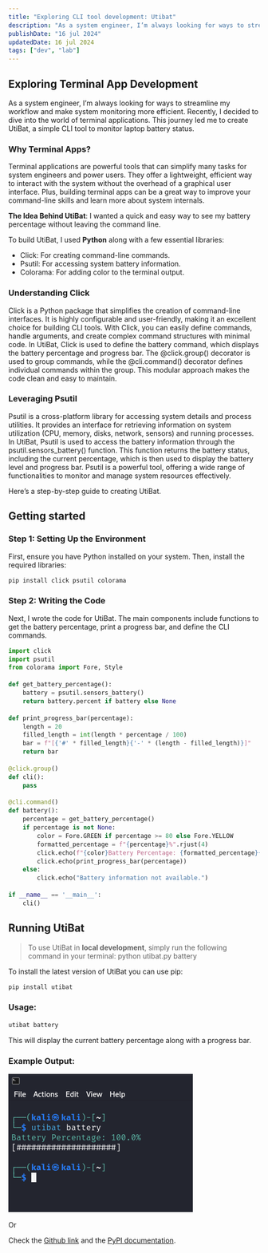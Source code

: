 ```yaml
---
title: "Exploring CLI tool development: Utibat"
description: "As a system engineer, I’m always looking for ways to streamline my workflow and make system monitoring more efficient. "
publishDate: "16 jul 2024"
updatedDate: 16 jul 2024
tags: ["dev", "lab"]
---
```


## Exploring Terminal App Development
As a system engineer, I’m always looking for ways to streamline my workflow and make system monitoring more efficient. Recently, I decided to dive into the world of terminal applications. This journey led me to create UtiBat, a simple CLI tool to monitor laptop battery status.

### Why Terminal Apps?
Terminal applications are powerful tools that can simplify many tasks for system engineers and power users. They offer a lightweight, efficient way to interact with the system without the overhead of a graphical user interface. Plus, building terminal apps can be a great way to improve your command-line skills and learn more about system internals.

**The Idea Behind UtiBat**:
I wanted a quick and easy way to see my battery percentage without leaving the command line.

To build UtiBat, I used **Python** along with a few essential libraries:

- Click: For creating command-line commands.
- Psutil: For accessing system battery information.
- Colorama: For adding color to the terminal output.

### Understanding Click
Click is a Python package that simplifies the creation of command-line interfaces. It is highly configurable and user-friendly, making it an excellent choice for building CLI tools. With Click, you can easily define commands, handle arguments, and create complex command structures with minimal code. In UtiBat, Click is used to define the battery command, which displays the battery percentage and progress bar. The @click.group() decorator is used to group commands, while the @cli.command() decorator defines individual commands within the group. This modular approach makes the code clean and easy to maintain.

### Leveraging Psutil
Psutil is a cross-platform library for accessing system details and process utilities. It provides an interface for retrieving information on system utilization (CPU, memory, disks, network, sensors) and running processes. In UtiBat, Psutil is used to access the battery information through the psutil.sensors_battery() function. This function returns the battery status, including the current percentage, which is then used to display the battery level and progress bar. Psutil is a powerful tool, offering a wide range of functionalities to monitor and manage system resources effectively. 

Here’s a step-by-step guide to creating UtiBat.

## Getting started
### Step 1: Setting Up the Environment
First, ensure you have Python installed on your system. Then, install the required libraries:

```bash title="Terminal"
pip install click psutil colorama
```

### Step 2: Writing the Code
Next, I wrote the code for UtiBat. The main components include functions to get the battery percentage, print a progress bar, and define the CLI commands.

```python title="Python"
import click
import psutil
from colorama import Fore, Style

def get_battery_percentage():
    battery = psutil.sensors_battery()
    return battery.percent if battery else None

def print_progress_bar(percentage):
    length = 20
    filled_length = int(length * percentage / 100)
    bar = f"[{'#' * filled_length}{'-' * (length - filled_length)}]"
    return bar

@click.group()
def cli():
    pass

@cli.command()
def battery():
    percentage = get_battery_percentage()
    if percentage is not None:
        color = Fore.GREEN if percentage >= 80 else Fore.YELLOW
        formatted_percentage = f"{percentage}%".rjust(4)
        click.echo(f"{color}Battery Percentage: {formatted_percentage}{Style.RESET_ALL}")
        click.echo(print_progress_bar(percentage))
    else:
        click.echo("Battery information not available.")

if __name__ == '__main__':
    cli()

```

## Running UtiBat

>To use UtiBat in **local development**, simply run the following command in your terminal: python utibat.py battery


To install the latest version of UtiBat you can use pip:
```bash title="Terminal"
pip install utibat
```
### Usage: 
```bash title="Terminal"
utibat battery
```
This will display the current battery percentage along with a progress bar.

### Example Output:
![Utibat Output](./utibat.png)

Or 

Check the [Github link](https://github.com/marinkres/utibat) and the [PyPI documentation](https://pypi.org/project/utibat/).


